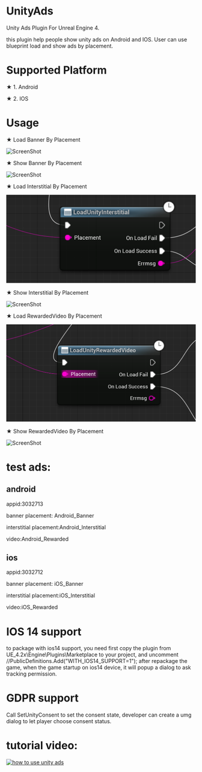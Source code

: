 # UnityAds
Unity Ads Plugin For Unreal Engine 4.

this plugin help people show unity ads on Android and IOS. User can use blueprint load and show ads by placement.


# Supported Platform

★ 1. Android

★ 2. IOS


# Usage
★ Load Banner By Placement

   ![ScreenShot](unity/loadbanner.PNG)
   
★ Show Banner By Placement

   ![ScreenShot](unity/showbanner.PNG)
   
★ Load Interstitial By Placement

   ![ScreenShot](unity/loadinterstitial.png)
   
★ Show Interstitial By Placement

   ![ScreenShot](unity/showInterstitial.PNG)

★ Load RewardedVideo By Placement

   ![ScreenShot](unity/loadvideo.png)
   
★ Show RewardedVideo By Placement

   ![ScreenShot](unity/showRewardedVideo.PNG)
   
# test ads:

##  android

appid:3032713

banner placement: Android_Banner

interstitial placement:Android_Interstitial

video:Android_Rewarded


## ios
appid:3032712

banner placement: iOS_Banner

interstitial placement:iOS_Interstitial

video:iOS_Rewarded

# IOS 14 support

to package with ios14 support, you need first copy the plugin from UE_4.2x\Engine\Plugins\Marketplace to your project, and uncomment //PublicDefinitions.Add("WITH_IOS14_SUPPORT=1"); after repackage the game, when the game startup on ios14 device, it will popup a dialog to ask tracking permission.

# GDPR support

Call SetUnityConsent to set the consent state, developer can create a umg dialog to let player choose consent status.
    
   
# tutorial video:
[![how to use unity ads](https://i9.ytimg.com/vi/gV6cOLWLFLE/mq2.jpg?sqp=CLCTqPYF&rs=AOn4CLBqEmgJSG0j3bo36NLFZ5mqTh7Z5g)](https://youtu.be/gV6cOLWLFLE)

   
